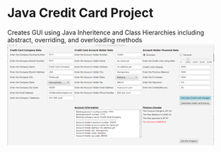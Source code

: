 # Java Credit Card Project
 Creates GUI using Java Inheritence and Class Hierarchies including abstract, overriding, and overloading methods
![](Picture1.png)
